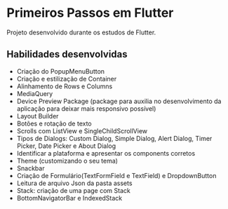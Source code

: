 # Primeiros Passos em Flutter

Projeto desenvolvido durante os estudos de Flutter.

## Habilidades desenvolvidas

-  Criação do PopupMenuButton
-  Criação e estilização de Container
-  Alinhamento de Rows e Columns
-  MediaQuery
-  Device Preview Package (package para auxilia no desenvolvimento da aplicação para deixar mais responsivo possível)
-  Layout Builder
-  Botões e rotação de texto
-  Scrolls com ListView e SingleChildScrollView
-  Tipos de Dialogs: Custom Dialog, Simple Dialog, Alert Dialog, Timer Picker, Date Picker e About Dialog
-  Identificar a plataforma e apresentar os components corretos
-  Theme (customizando o seu tema)
-  Snackbar
-  Criação de Formulário(TextFormField e TextField) e DropdownButton
-  Leitura de arquivo Json da pasta assets
-  Stack: criação de uma page com Stack
-  BottomNavigatorBar e IndexedStack
